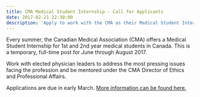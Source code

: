 ```yaml
---
title: CMA Medical Student Internship - Call for Applicants
date: 2017-02-21 22:30:00
description: 'Apply to work with the CMA as their Medical Student Intern for Summer 2017! Work with elected physician leaders to address the most pressing issues facing the profession.'
---
```



Every summer, the Canadian Medical Association (CMA) offers a Medical Student Internship for 1st and 2nd year medical students in Canada. This is a temporary, full-time post for June through August 2017.

Work with elected physician leaders to address the most pressing issues facing the profession and be mentored under the CMA Director of Ethics and Professional Affairs.

Applications are due in early March. [More information can be found here.](https://www.cma.ca/En/Pages/medical-student-intern.aspx)